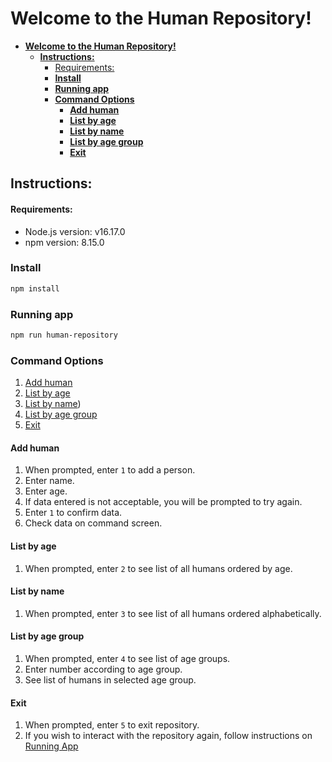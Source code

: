 # **Welcome to the Human Repository!**

- [**Welcome to the Human Repository!**](#welcome-to-the-human-repository)
  - [**Instructions:**](#instructions)
      - [Requirements:](#requirements)
    - [**Install**](#install)
    - [**Running app**](#running-app)
    - [**Command Options**](#command-options)
      - [**Add human** <a name="add-human"></a>](#add-human-)
      - [**List by age** <a name="list-age"></a>](#list-by-age-)
      - [**List by name** <a name="list-name"></a>](#list-by-name-)
      - [**List by age group** <a name="list-group"></a>](#list-by-age-group-)
      - [**Exit** <a name="exit"></a>](#exit-)


## **Instructions:**

#### Requirements:
 - Node.js version: v16.17.0
 - npm version: 8.15.0 
  
### **Install**

```bash
npm install
```

### **Running app**

```bash
npm run human-repository
```
 ### **Command Options**

 1. [Add human](#add-human-a-nameadd-humana) 
 2. [List by age](#list-by-age-a-namelist-agea)
 3. [List by name](#list-by-name-a-namelist-namea))
 4. [List by age group](#list-by-age-group-a-namelist-groupa)
 5. [Exit](#exit-a-nameexita)

#### **Add human** <a name="add-human"></a>

1. When prompted, enter ```1``` to add a person.
2. Enter name. 
3. Enter age.
4. If data entered is not acceptable, you will be prompted to try again.
5. Enter ```1``` to confirm data.
6. Check data on command screen.

#### **List by age** <a name="list-age"></a>

1. When prompted, enter ```2``` to see list of all humans ordered by age.

#### **List by name** <a name="list-name"></a>

1. When prompted, enter ```3``` to see list of all humans ordered alphabetically.

#### **List by age group** <a name="list-group"></a>

1. When prompted, enter ```4``` to see list of age groups.
2. Enter number according to age group.
3. See list of humans in selected age group.

#### **Exit** <a name="exit"></a>

1. When prompted, enter ```5``` to exit repository.
2. If you wish to interact with the repository again, follow instructions on [Running App](#running-app)